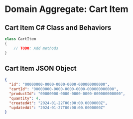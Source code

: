 # Domain Aggregate: Cart Item

## Cart Item C# Class and Behaviors

```csharp
class CartItem
{
    // TODO: Add methods
}
```

## Cart Item JSON Object

```json
{
  "id": "00000000-0000-0000-0000-000000000000",
  "cartId": "00000000-0000-0000-0000-000000000000",
  "productId": "00000000-0000-0000-0000-000000000000",
  "quantity": 4,
  "createdAt": "2024-01-22T00:00:00.0000000Z",
  "updatedAt": "2024-01-27T00:00:00.0000000Z"
}
```
